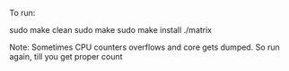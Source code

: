 To run:

sudo make clean
sudo make
sudo make install
./matrix

Note: Sometimes CPU counters overflows and core gets dumped. So run again, till you get proper count
